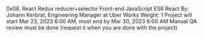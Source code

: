 0x08. React Redux reducer+selector
Front-end
JavaScript
ES6
React
 By: Johann Kerbrat, Engineering Manager at Uber Works
 Weight: 1
 Project will start Mar 23, 2023 6:00 AM, must end by Mar 30, 2023 6:00 AM
 Manual QA review must be done (request it when you are done with the project)

